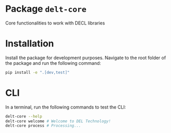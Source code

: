 # Package `delt-core`
Core functionalities to work with DECL libraries

# Installation

Install the package for development purposes.
Navigate to the root folder of the package and run the following command:

```bash
pip install -e ".[dev,test]"
```

# CLI

In a terminal, run the following commands to test the CLI:

```bash
delt-core --help
delt-core welcome # Welcome to DEL Technology!
delt-core process # Processing...
```